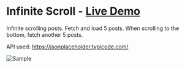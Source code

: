 # Infinite Scroll - [Live Demo](https://rphase.github.io/justwebprojects/infinite-scroll/)

Infinite scrolling posts. Fetch and load 5 posts. When scrolling to the bottom, fetch another 5 posts.

API used: https://jsonplaceholder.typicode.com/

![Sample](https://rphase.github.io/justwebprojects/resource/infinite-scroll.png)

<!-- ## Extra info
- Bullet
- Bullet -->
